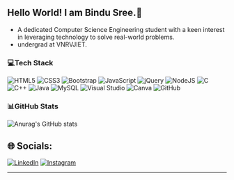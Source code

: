 ## Hello World! I am Bindu Sree.👋
- A dedicated Computer Science Engineering student with a keen interest in leveraging technology to solve real-world problems.
- undergrad at VNRVJIET.
  
### 💻Tech Stack

![HTML5](https://img.shields.io/badge/html5-%23E34F26.svg?style=for-the-badge&logo=html5&logoColor=white)
![CSS3](https://img.shields.io/badge/css3-%231572B6.svg?style=for-the-badge&logo=css3&logoColor=white)
![Bootstrap](https://img.shields.io/badge/bootstrap-%238511FA.svg?style=for-the-badge&logo=bootstrap&logoColor=white)
![JavaScript](https://img.shields.io/badge/javascript-%23323330.svg?style=for-the-badge&logo=javascript&logoColor=%23F7DF1E)
![jQuery](https://img.shields.io/badge/jquery-%230769AD.svg?style=for-the-badge&logo=jquery&logoColor=white)
![NodeJS](https://img.shields.io/badge/node.js-6DA55F?style=for-the-badge&logo=node.js&logoColor=white)
![C](https://img.shields.io/badge/c-%2300599C.svg?style=for-the-badge&logo=c&logoColor=white)
![C++](https://img.shields.io/badge/c++-%2300599C.svg?style=for-the-badge&logo=c%2B%2B&logoColor=white)
![Java](https://img.shields.io/badge/java-%23ED8B00.svg?style=for-the-badge&logo=openjdk&logoColor=white)
![MySQL](https://img.shields.io/badge/mysql-4479A1.svg?style=for-the-badge&logo=mysql&logoColor=white)
![Visual Studio](https://img.shields.io/badge/Visual%20Studio-5C2D91.svg?style=for-the-badge&logo=visual-studio&logoColor=white)
![Canva](https://img.shields.io/badge/Canva-%2300C4CC.svg?style=for-the-badge&logo=Canva&logoColor=white)
![GitHub](https://img.shields.io/badge/github-%23121011.svg?style=for-the-badge&logo=github&logoColor=white)
### 📊GitHub Stats
![Anurag's GitHub stats](https://github-readme-stats.vercel.app/api?username=bindusree1515&show_icons=true&theme=radical)


## 🌐 Socials:
 [![LinkedIn](https://img.shields.io/badge/LinkedIn-%230077B5.svg?logo=linkedin&logoColor=white)](https://www.linkedin.com/in/b-bindu-sree-reddy-182592275/)
 [![Instagram](https://img.shields.io/badge/Instagram-%23E4405F.svg?logo=Instagram&logoColor=white)](https://instagram.com/bindusree1515)
 
<!-- # 📊 GitHub Stats:
https://github.com/anuraghazra/github-readme-stats (for badges logos n stuff)
![](https://github-readme-streak-stats.herokuapp.com/?user=bindusree1515&theme=radical&hide_border=false)<br/>
![](https://github-readme-stats.vercel.app/api/top-langs/?username=bindusree1515&theme=dark&hide_border=false&include_all_commits=false&count_private=false&layout=compact) 
[![](https://visitcount.itsvg.in/api?id=bindusree1515&icon=0&color=0)](https://visitcount.itsvg.in) -->

---


<!-- Proudly created with GPRM ( https://gprm.itsvg.in ) -->
<!--
**Bindusree1515/Bindusree1515** is a ✨ _special_ ✨ repository because its `README.md` (this file) appears on your GitHub profile.

Here are some ideas to get you started:

- 🔭 I’m currently working on ...
- 🌱 I’m currently learning ...
- 👯 I’m looking to collaborate on ...
- 🤔 I’m looking for help with ...
- 💬 Ask me about ...
- 📫 How to reach me: ...
- 😄 Pronouns: ...
- ⚡ Fun fact: ...
-->
